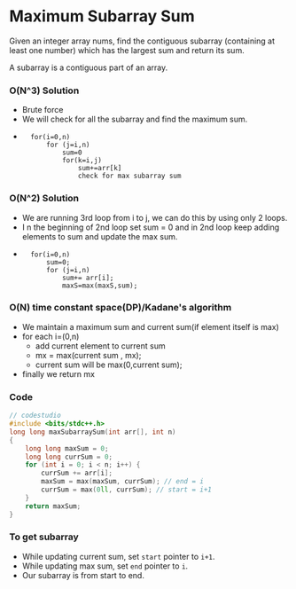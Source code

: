 # Maximum Subarray Sum

Given an integer array nums, find the contiguous subarray (containing at least one number) which has the largest sum and return its sum.

A subarray is a contiguous part of an array.

### O(N^3) Solution

-   Brute force
-   We will check for all the subarray and find the maximum sum.
-   ```
      for(i=0,n)
          for (j=i,n)
              sum=0
              for(k=i,j)
                  sum+=arr[k]
                  check for max subarray sum
    ```

### O(N^2) Solution

-   We are running 3rd loop from i to j, we can do this by using only 2 loops.
-   I n the beginning of 2nd loop set sum = 0 and in 2nd loop keep adding elements to sum and update the max sum.
-   ```
      for(i=0,n)
          sum=0;
          for (j=i,n)
              sum+= arr[i];
              maxS=max(maxS,sum);
    ```

### O(N) time constant space(DP)/Kadane's algorithm

-   We maintain a maximum sum and current sum(if element itself is max)
-   for each i=(0,n)
    -   add current element to current sum
    -   mx = max(current sum , mx);
    -   current sum will be max(0,current sum);
-   finally we return mx

### Code

```cpp
// codestudio
#include <bits/stdc++.h>
long long maxSubarraySum(int arr[], int n)
{
    long long maxSum = 0;
    long long currSum = 0;
    for (int i = 0; i < n; i++) {
        currSum += arr[i];
        maxSum = max(maxSum, currSum); // end = i
        currSum = max(0ll, currSum); // start = i+1
    }
    return maxSum;
}
```

### To get subarray

-   While updating current sum, set `start` pointer to `i+1`.
-   While updating max sum, set `end` pointer to `i`.
-   Our subarray is from start to end.

